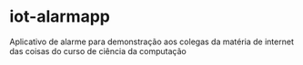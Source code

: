 # iot-alarmapp
Aplicativo de alarme para demonstração aos colegas da matéria de internet das coisas do curso de ciência da computação
